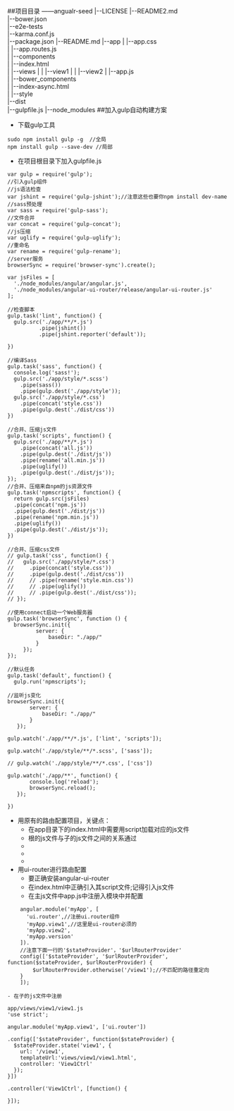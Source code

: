##项目目录
——angualr-seed
    |--LICENSE 
    |--README2.md  
    |--bower.json  
    |--e2e-tests   
    |--karma.conf.js   
    |--package.json
    |--README.md
    |--app
    |   |--app.css          
    |   |--app.routes.js       
    |   |--components      
    |   |--index.html      
    |   |--views
    |   |   |--view1
    |   |   |--view2
    |   |--app.js          
    |   |--bower_components    
    |   |--index-async.html    
    |   |--style     
    |--dist        
    |--gulpfile.js 
    |--node_modules
##加入gulp自动构建方案
- 下载gulp工具
``` 
sudo npm install gulp -g  //全局
npm install gulp --save-dev //局部
```
- 在项目根目录下加入gulpfile.js
```
var gulp = require('gulp');
//引入gulp组件
//js语法检查
var jshint = require('gulp-jshint');//注意这些也要你npm install dev-name
//sass预处理
var sass = require('gulp-sass');
//文件合并
var concat = require('gulp-concat');
//js压缩
var uglify = require('gulp-uglify');
//重命名
var rename = require('gulp-rename');
//server服务
browserSync = require('browser-sync').create();

var jsFiles = [
  './node_modules/angular/angular.js',
  './node_modules/angular-ui-router/release/angular-ui-router.js'
];

//检查脚本
gulp.task('lint', function() {
  gulp.src('./app/**/*.js')
          .pipe(jshint())
          .pipe(jshint.reporter('default'));

})

//编译Sass
gulp.task('sass', function() {
  console.log('sass!');
  gulp.src('./app/style/*.scss')
    .pipe(sass())
    .pipe(gulp.dest('./app/style'));
  gulp.src('./app/style/*.css')
    .pipe(concat('style.css'))
    .pipe(gulp.dest('./dist/css'))
})

//合并、压缩js文件
gulp.task('scripts', function() {
  gulp.src('./app/**/*.js')
    .pipe(concat('all.js'))
    .pipe(gulp.dest('./dist/js'))
    .pipe(rename('all.min.js'))
    .pipe(uglify())
    .pipe(gulp.dest('./dist/js'));
});
//合并、压缩来自npm的js资源文件
gulp.task('npmscripts', function() {
  return gulp.src(jsFiles)
  .pipe(concat('npm.js'))
  .pipe(gulp.dest('./dist/js'))
  .pipe(rename('npm.min.js'))
  .pipe(uglify())
  .pipe(gulp.dest('./dist/js'));
})

//合并、压缩css文件
// gulp.task('css', function() {
//   gulp.src('./app/style/*.css')
//     .pipe(concat('style.css'))
//     .pipe(gulp.dest('./dist/css'))
//     // .pipe(rename('style.min.css'))
//     // .pipe(uglify())
//     // .pipe(gulp.dest('./dist/css'));
// });

//使用connect启动一个Web服务器
gulp.task('browserSync', function () {
  browserSync.init({
         server: {
             baseDir: "./app/"
         }
     });
});

//默认任务
gulp.task('default', function() {
  gulp.run('npmscripts');

//监听js变化
browserSync.init({
       server: {
           baseDir: "./app/"
       }
   });

gulp.watch('./app/**/*.js', ['lint', 'scripts']);

gulp.watch('./app/style/**/*.scss', ['sass']);

// gulp.watch('./app/style/**/*.css', ['css'])

gulp.watch('./app/**', function() {
       console.log('reload');
       browserSync.reload();
   });

})

```
- 用原有的路由配置项目，关键点：
    - 在app目录下的index.html中需要用script加载对应的js文件
    - 根的js文件与子的js文件之间的关系通过
    - 
    - 
    - 
- 用ui-router进行路由配置
    - 要正确安装angular-ui-router
    - 在index.html中正确引入其script文件;记得引入js文件
    - 在主js文件中app.js中注册入模块中并配置
``` 
    angular.module('myApp', [
      'ui.router',//注册ui.router组件
      'myApp.view1',//这里是ui-router必须的
      'myApp.view2',
      'myApp.version'
    ]).
    //注意下面一行的'$stateProvider'，'$urlRouterProvider'
    config(['$stateProvider', '$urlRouterProvider', function($stateProvider, $urlRouterProvider) {
        $urlRouterProvider.otherwise('/view1');//不匹配的路径重定向
    }
    ]);
```
    - 在子的js文件中注册
```
app/views/view1/view1.js
'use strict';

angular.module('myApp.view1', ['ui.router'])

.config(['$stateProvider', function($stateProvider) {
  $stateProvider.state('view1', {
    url: '/view1',
    templateUrl:'views/view1/view1.html',
    controller: 'View1Ctrl'
  });
}])

.controller('View1Ctrl', [function() {

}]);
```
